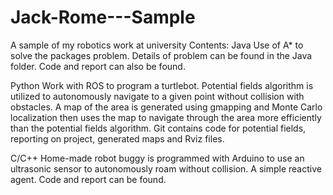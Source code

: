 # Jack-Rome---Sample
A sample of my robotics work at university
Contents:
Java
Use of A* to solve the packages problem. Details of problem can be found in the Java folder. Code and report can also be found.
  
Python
Work with ROS to program a turtlebot. Potential fields algorithm is utilized to autonomously navigate to a given point without collision with obstacles. A map of the area is generated using gmapping and Monte Carlo localization then uses the map to navigate through the area more efficiently than the potential fields algorithm. Git contains code for potential fields, reporting on project, generated maps and Rviz files.

C/C++
Home-made robot buggy is programmed with Arduino to use an ultrasonic sensor to autonomously roam without collision. A simple reactive agent. Code and report can be found. 
